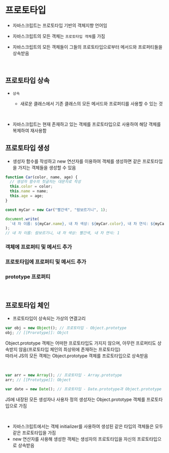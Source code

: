 # 프로토타입

- 자바스크립트는 프로토타입 기반의 객체지향 언어임

- 자바스크립트의 모든 객체는 `프로토타입 객체`를 가짐

- 자바스크립트의 모든 객체들이 그들의 프로토타입으로부터 메서드와 프로퍼티들을 상속받음

<br>

## 프로토타입 상속

- `상속`

  - 새로운 클래스에서 기존 클래스의 모든 메서드와 프로퍼티를 사용할 수 있는 것

<br>

- 자바스크립트는 현재 존재하고 있는 객체를 프로토타입으로 사용하여 해당 객체를 복제하여 재사용함

## 프로토타입 생성

- 생성자 함수를 작성하고 new 연산자를 이용하여 객체를 생성하면 같은 프로토타입을 가지는 객체들을 생성할 수 있음

```js
function Car(color, name, age) {
  // 생성자 함수의 첫글자는 대문자로 작성
  this.color = color;
  this.name = name;
  this.age = age;
}

const myCar = new Car("빨간색", "람보르기니", 1);

document.write(
  `내 차 이름: ${myCar.name}, 내 차 색상: ${myCar.color}, 내 차 연식: ${myCar.age}`
);
// 내 차 이름: 람보르기니, 내 차 색상: 빨간색, 내 차 연식: 1
```

### 객체에 프로퍼티 및 메서드 추가

### 프로토타입에 프로퍼티 및 메서드 추가

### prototype 프로퍼티

<br>

## 프로토타입 체인

- 프로토타입이 상속되는 가상의 연결고리

```js
var obj = new Object(); // 프로토타입 - Object.prototype
obj; // [[Prorotype]]: Objct
```

Object.prototype 객체는 어떠한 프로토타입도 가지지 않으며, 아무런 프로퍼티도 상속받지 않음(프로토타입 체인의 최상위에 존재하는 프로토타입)<br>
따라서 JS의 모든 객체는 Object.prototype 객체를 프로토타입으로 상속받음

<br>

```js
var arr = new Array(); // 프로토타입 - Array.prototype
arr; // [[Prototype]]: Object
```

```js
var date = new Date(); // 프로토타입 - Date.prototype과 Object.prototype
```

JS에 내장된 모든 생성자나 사용자 정의 생성자는 Object.prototype 객체를 프로토타입으로 가짐

<br>

- 자바스크립트에서는 객체 initializer를 사용하여 생성된 같은 타입의 객체들은 모두 같은 프로토타입을 가짐
- new 연산자를 사용해 생성한 객체는 생성자의 프로토타입을 자신의 프로토타입으로 상속받음

<br>
